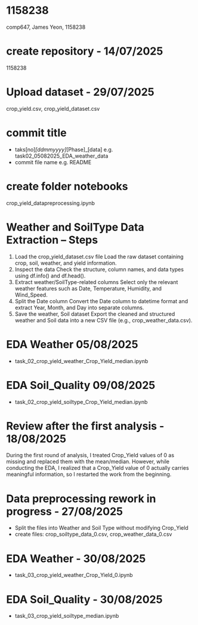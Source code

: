 # 1158238
comp647, James Yeon, 1158238

# create repository - 14/07/2025
1158238

# Upload dataset - 29/07/2025
crop_yield.csv, crop_yield_dataset.csv

# commit title
 - taks[no]_[ddmmyyyy]_[Phase]_[data]
   e.g. task02_05082025_EDA_weather_data
 - commit file name
   e.g. README

# create folder notebooks
crop_yield_datapreprocessing.ipynb

# Weather and SoilType Data Extraction – Steps
1. Load the crop_yield_dataset.csv file
    Load the raw dataset containing crop, soil, weather, and yield information.
2. Inspect the data
    Check the structure, column names, and data types using df.info() and df.head().
3. Extract weather/SoilType-related columns
    Select only the relevant weather features such as Date, Temperature, Humidity, and Wind_Speed.
4. Split the Date column
    Convert the Date column to datetime format and extract Year, Month, and Day into separate columns.
5. Save the weather, Soil dataset
    Export the cleaned and structured weather and Soil data into a new CSV file (e.g., crop_weather_data.csv).

# EDA Weather 05/08/2025
 - task_02_crop_yield_weather_Crop_Yield_median.ipynb 

# EDA Soil_Quality 09/08/2025
 - task_02_crop_yield_soiltype_Crop_Yield_median.ipynb 


# Review after the first analysis - 18/08/2025
During the first round of analysis, I treated Crop_Yield values of 0 as missing and replaced them with the mean/median. However, while conducting the EDA, I realized that a Crop_Yield value of 0 actually carries meaningful information, so I restarted the work from the beginning.


# Data preprocessing rework in progress - 27/08/2025
- Split the files into Weather and Soil Type without modifying Crop_Yield
- create files: crop_soiltype_data_0.csv, crop_weather_data_0.csv

# EDA Weather - 30/08/2025
 - task_03_crop_yield_weather_Crop_Yield_0.ipynb 

# EDA Soil_Quality - 30/08/2025
 - task_03_crop_yield_soiltype_median.ipynb 